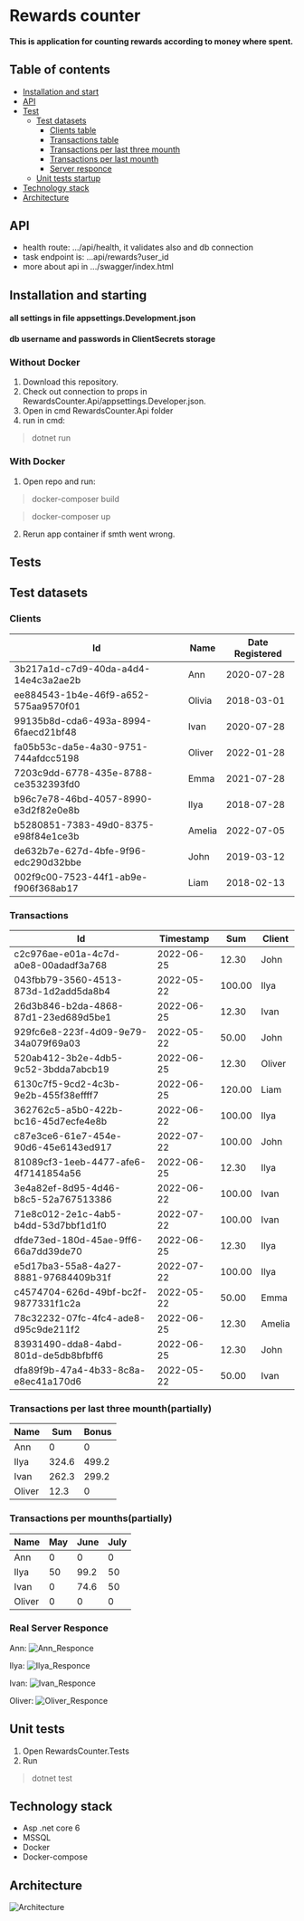 # Rewards counter

#### This is application for counting rewards according to money where spent.

## Table of contents

* [Installation and start](#installation-and-starting)
* [API](#api)
* [Test](#tests)
  * [Test datasets](#test-datasets)
    * [Clients table](#clients)
    * [Transactions table](#transactions)
    * [Transactions per last three mounth](#transactions-per-last-three-mounthpartially)
    * [Transactions per last mounth](#transactions-per-mounthspartially)
    * [Server responce](#real-server-responce)
  * [Unit tests startup](#unit-tests)
* [Technology stack](#technology-stack)
* [Architecture](#architecture)
    
## API

* health route: .../api/health, it validates also and db connection
* task endpoint is: ...api/rewards?user_id
* more about api in .../swagger/index.html

## Installation and starting

#### all settings in file appsettings.Development.json
#### db username and passwords in ClientSecrets storage

### Without Docker

1. Download this repository.
2. Check out connection to props in RewardsCounter.Api/appsettings.Developer.json.
3. Open in cmd RewardsCounter.Api folder
4. run in cmd:  
>dotnet run

### With Docker

1. Open repo and run:
> docker-composer build

> docker-composer up

2. Rerun app container if smth went wrong.

## Tests

## Test datasets
### Clients

|Id                                  |Name  | Date Registered |
|------------------------------------|------|-----------------|
|3b217a1d-c7d9-40da-a4d4-14e4c3a2ae2b|Ann   | 2020-07-28      |
|ee884543-1b4e-46f9-a652-575aa9570f01|Olivia| 2018-03-01      |
|99135b8d-cda6-493a-8994-6faecd21bf48|Ivan  | 2020-07-28      |
|fa05b53c-da5e-4a30-9751-744afdcc5198|Oliver| 2022-01-28      |
|7203c9dd-6778-435e-8788-ce3532393fd0|Emma  | 2021-07-28      |
|b96c7e78-46bd-4057-8990-e3d2f82e0e8b|Ilya  | 2018-07-28      |
|b5280851-7383-49d0-8375-e98f84e1ce3b|Amelia| 2022-07-05      |
|de632b7e-627d-4bfe-9f96-edc290d32bbe|John  | 2019-03-12      |
|002f9c00-7523-44f1-ab9e-f906f368ab17|Liam  | 2018-02-13      |

### Transactions
|Id                                  |Timestamp |Sum   |Client|
|------------------------------------|----------|------|------|
|c2c976ae-e01a-4c7d-a0e8-00adadf3a768|2022-06-25|12.30 |John|
|043fbb79-3560-4513-873d-1d2add5da8b4|2022-05-22|100.00|Ilya|
|26d3b846-b2da-4868-87d1-23ed689d5be1|2022-06-25|12.30 |Ivan|
|929fc6e8-223f-4d09-9e79-34a079f69a03|2022-05-22|50.00 |John|
|520ab412-3b2e-4db5-9c52-3bdda7abcb19|2022-06-25|12.30 |Oliver|
|6130c7f5-9cd2-4c3b-9e2b-455f38effff7|2022-06-25|120.00|Liam|
|362762c5-a5b0-422b-bc16-45d7ecfe4e8b|2022-06-22|100.00|Ilya|
|c87e3ce6-61e7-454e-90d6-45e6143ed917|2022-07-22|100.00|John|
|81089cf3-1eeb-4477-afe6-4f7141854a56|2022-06-25|12.30 |Ilya|
|3e4a82ef-8d95-4d46-b8c5-52a767513386|2022-06-22|100.00|Ivan|
|71e8c012-2e1c-4ab5-b4dd-53d7bbf1d1f0|2022-07-22|100.00|Ivan|
|dfde73ed-180d-45ae-9ff6-66a7dd39de70|2022-06-25|12.30 |Ilya|
|e5d17ba3-55a8-4a27-8881-97684409b31f|2022-07-22|100.00|Ilya|
|c4574704-626d-49bf-bc2f-9877331f1c2a|2022-05-22|50.00 |Emma|
|78c32232-07fc-4fc4-ade8-d95c9de211f2|2022-06-25|12.30 |Amelia|
|83931490-dda8-4abd-801d-de5db8bfbff6|2022-06-25|12.30 |John|
|dfa89f9b-47a4-4b33-8c8a-e8ec41a170d6|2022-05-22|50.00 |Ivan|

### Transactions per last three mounth(partially)
| Name     | Sum   | Bonus  |
|----------|-------|--------|
| Ann      | 0     | 0      |
| Ilya     | 324.6 | 499.2  |
| Ivan     | 262.3 | 299.2  |
| Oliver   | 12.3  | 0      |

### Transactions per mounths(partially)


| Name     | May | June     | July |
|----------|-----|----------|------|
| Ann      | 0   | 0        | 0    |
| Ilya     | 50  | 99.2     | 50   |
| Ivan     | 0   | 74.6     | 50   |
| Oliver   | 0   | 0        | 0    |


### Real Server Responce
Ann:
![Ann_Responce](img/Ann_Api_Answer.jpg)

Ilya:
![Ilya_Responce](img/Ilya_Api_Answer.jpg)

Ivan:
![Ivan_Responce](img/Ivan_Api_Answer.jpg)

Oliver:
![Oliver_Responce](img/Oliver_Api_Answer.jpg)


## Unit tests

1. Open RewardsCounter.Tests
2. Run 
> dotnet test


## Technology stack
* Asp .net core 6
* MSSQL
* Docker
* Docker-compose

## Architecture
![Architecture](img/scheme.jpg)


